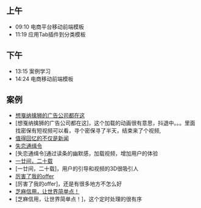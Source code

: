 ## 上午
* 09:10 电商平台移动前端模板
* 11:19 应用Tab插件到分类模板
## 下午
* 13:15 案例学习
* 14:24 电商移动前端模板
## 案例
* [想戛纳擒狮的广告公司都在这](http://tsa.wearewer.com/)
* [想戛纳擒狮的广告公司都在这]，这个加载的动画很有意思，抖退中。。。里面找密保有短视频可以看，寻个密保寻了半天，结束来了个视频,
* [值得回忆的不仅是新闻](http://go.163.com/2017/0629/recallcomment/)
* [失恋通缉令](http://www.h5-share.com/cases/201706/sltjl.html)
* [失恋通缉令]通过读条的幽默感，加载视频，增加用户的体验
* [一廿间，二十载](https://3g.163.com/wap/special/the_20th_of_netease/)
* [一廿间，二十载]，用户的引导和视频的3D很吸引人
* [厉害了我的offer](http://offer.mse.sogou.com/)
* [厉害了我的offer]，还是有很多地方不怎么好
* [芝麻信用，让世界简单点！](http://ali-zmxy.h5.neone.com.cn/index.php)
* [芝麻信用，让世界简单点！]，这个定时处理的很有序
